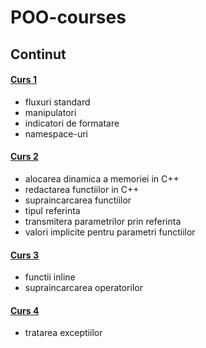 # POO-courses
## Continut
#### [Curs 1](https://github.com/tgpetrica/POO-courses/blob/main/POO_22_C_2022-02-24.md)
- fluxuri standard
- manipulatori
- indicatori de formatare
- namespace-uri
#### [Curs 2](https://github.com/tgpetrica/POO-courses/blob/main/POO_22_C_2022-03-03.md)
- alocarea dinamica a memoriei in C++
- redactarea functiilor in C++
- supraincarcarea functiilor
- tipul referinta
- transmitera parametrilor prin referinta
- valori implicite pentru parametri functiilor
#### [Curs 3](https://github.com/tgpetrica/POO-courses/blob/main/POO_22_C_2022-03-10.md)
- functii inline
- supraincarcarea operatorilor
#### [Curs 4](https://github.com/tgpetrica/POO-courses/blob/main/POO_22_C_2022-03-17.md)
- tratarea exceptiilor